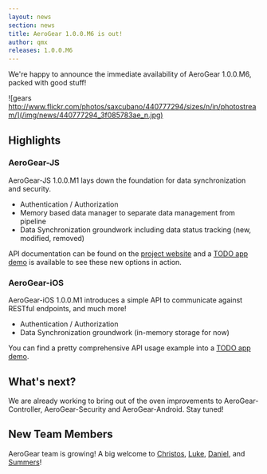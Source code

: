 ```yaml
---
layout: news
section: news
title: AeroGear 1.0.0.M6 is out!
author: qmx
releases: 1.0.0.M6
---
```



We're happy to announce the immediate availability of AeroGear 1.0.0.M6, packed with good stuff!

![gears http://www.flickr.com/photos/saxcubano/440777294/sizes/n/in/photostream/](/img/news/440777294_3f085783ae_n.jpg)

## Highlights

### AeroGear-JS

AeroGear-JS 1.0.0.M1 lays down the foundation for data synchronization and security.

- Authentication / Authorization
- Memory based data manager to separate data management from pipeline
- Data Synchronization groundwork including data status tracking (new, modified, removed)

API documentation can be found on the [project website](/docs/specs/aerogear-js/) and a [TODO app demo](https://github.com/aerogear/TODO) is available to see these new options in action.

### AeroGear-iOS

AeroGear-iOS 1.0.0.M1 introduces a simple API to communicate against RESTful endpoints, and much more!

- Authentication / Authorization
- Data Synchronization groundwork (in-memory storage for now)

You can find a pretty comprehensive API usage example into a [TODO app demo](https://github.com/aerogear/aerogear-todo-ios).

## What's next?

We are already working to bring out of the oven improvements to AeroGear-Controller, AeroGear-Security and AeroGear-Android. Stay tuned!

## New Team Members

AeroGear team is growing! A big welcome to [Christos](https://twitter.com/cvasilak), [Luke](https://twitter.com/sienaluke), [Daniel](https://twitter.com/dbevenius), and [Summers](https://twitter.com/summerspittman)!


